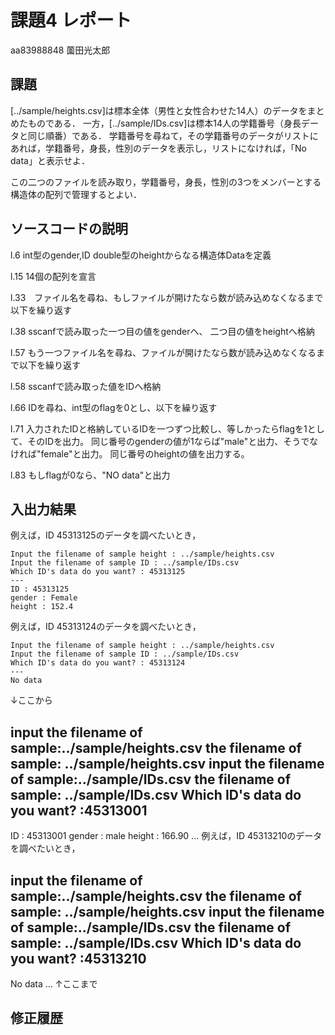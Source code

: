 # 課題4 レポート

aa83988848 薗田光太郎

## 課題

[../sample/heights.csv]は標本全体（男性と女性合わせた14人）のデータをまとめたものである．
一方，[../sample/IDs.csv]は標本14人の学籍番号（身長データと同じ順番）である．
学籍番号を尋ねて，その学籍番号のデータがリストにあれば，学籍番号，身長，性別のデータを表示し，リストになければ，「No data」と表示せよ．

この二つのファイルを読み取り，学籍番号，身長，性別の3つをメンバーとする構造体の配列で管理するとよい．

## ソースコードの説明

l.6 int型のgender,ID double型のheightからなる構造体Dataを定義

l.15 14個の配列を宣言

l.33　ファイル名を尋ね、もしファイルが開けたなら数が読み込めなくなるまで以下を繰り返す

l.38 sscanfで読み取った一つ目の値をgenderへ、
二つ目の値をheightへ格納

l.57 もう一つファイル名を尋ね、ファイルが開けたなら数が読み込めなくなるまで以下を繰り返す

l.58 sscanfで読み取った値をIDへ格納

l.66 IDを尋ね、int型のflagを0とし、以下を繰り返す

l.71 入力されたIDと格納しているIDを一つずつ比較し、等しかったらflagを1として、そのIDを出力。
同じ番号のgenderの値が1ならば"male"と出力、そうでなければ"female"と出力。
同じ番号のheightの値を出力する。

l.83 もしflagが0なら、"NO data"と出力



## 入出力結果

例えば，ID 45313125のデータを調べたいとき，

```
Input the filename of sample height : ../sample/heights.csv
Input the filename of sample ID : ../sample/IDs.csv
Which ID's data do you want? : 45313125
---
ID : 45313125
gender : Female
height : 152.4
```

例えば，ID 45313124のデータを調べたいとき，

```
Input the filename of sample height : ../sample/heights.csv
Input the filename of sample ID : ../sample/IDs.csv
Which ID's data do you want? : 45313124
---
No data
```

↓ここから

input the filename of sample:../sample/heights.csv
the filename of sample: ../sample/heights.csv
input the filename of sample:../sample/IDs.csv
the filename of sample: ../sample/IDs.csv
Which ID's data do you want? :45313001
---
ID : 45313001
gender : male
height : 166.90
...
例えば，ID 45313210のデータを調べたいとき，

input the filename of sample:../sample/heights.csv
the filename of sample: ../sample/heights.csv
input the filename of sample:../sample/IDs.csv
the filename of sample: ../sample/IDs.csv
Which ID's data do you want? :45313210
---
No data
...
↑ここまで
## 修正履歴

